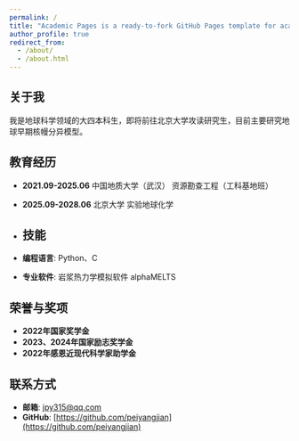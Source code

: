 ```yaml
---
permalink: /
title: "Academic Pages is a ready-to-fork GitHub Pages template for academic personal websites"
author_profile: true
redirect_from: 
  - /about/
  - /about.html
---
```



## 关于我
我是地球科学领域的大四本科生，即将前往北京大学攻读研究生，目前主要研究地球早期核幔分异模型。

## 教育经历
- **2021.09-2025.06** 中国地质大学（武汉） 资源勘查工程（工科基地班）
- **2025.09-2028.06** 北京大学 实验地球化学

- ## 技能
- **编程语言**: Python、C
- **专业软件**: 岩浆热力学模拟软件 alphaMELTS

## 荣誉与奖项
- **2022年国家奖学金**
- **2023、2024年国家励志奖学金**
- **2022年感恩近现代科学家助学金**

## 联系方式
- **邮箱**: [jpy315@qq.com](mailto:jpy315@qq.com)
- **GitHub**: [https://github.com/peiyangjian](https://github.com/peiyangjian)
